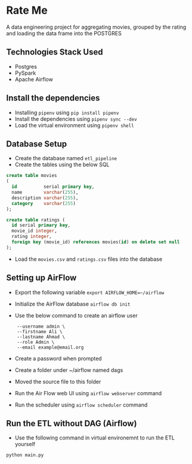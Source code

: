 # Rate Me

A data engineering project for aggregating movies, grouped by the rating and loading the data frame into the POSTGRES

## Technologies Stack Used

- Postgres
- PySpark
- Apache Airflow


## Install the dependencies
- Installing `pipenv` using `pip install pipenv`
- Install the dependencies using `pipenv sync --dev`
- Load the virtual environment using `pipenv shell`

## Database Setup
- Create the database named `etl_pipeline`
- Create the tables using the below SQL
```sql
create table movies
(
  id          serial primary key,
  name        varchar(255),
  description varchar(255),
  category    varchar(255)
);

create table ratings (
  id serial primary key,
  movie_id integer,
  rating integer,
  foreign key (movie_id) references movies(id) on delete set null
);

```
- Load the `movies.csv` and `ratings.csv` files into the database


## Setting up AirFlow

- Export the following variable
`export AIRFLOW_HOME=~/airflow`

- Initialize the AirFlow database
`airflow db init`

- Use the below command to create an airflow user
```airflow users create \
    --username admin \
    --firstname Ali \
    --lastname Ahmad \
    --role Admin \
    --email example@email.org
```
- Create a password when prompted

- Create a folder under ~/airflow named dags

- Moved the source file to this folder

- Run the Air Flow web UI using `airflow webserver` command

- Run the scheduler using `airflow scheduler` command


## Run the ETL without DAG (Airflow)

- Use the following command in virtual environemnt to run the ETL yourself 
```
python main.py
```